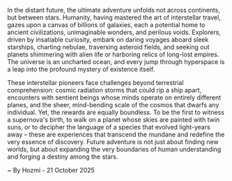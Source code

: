 
In the distant future, the ultimate adventure unfolds not across continents, but between stars. Humanity, having mastered the art of interstellar travel, gazes upon a canvas of billions of galaxies, each a potential home to ancient civilizations, unimaginable wonders, and perilous voids. Explorers, driven by insatiable curiosity, embark on daring voyages aboard sleek starships, charting nebulae, traversing asteroid fields, and seeking out planets shimmering with alien life or harboring relics of long-lost empires. The universe is an uncharted ocean, and every jump through hyperspace is a leap into the profound mystery of existence itself.

These interstellar pioneers face challenges beyond terrestrial comprehension: cosmic radiation storms that could rip a ship apart, encounters with sentient beings whose minds operate on entirely different planes, and the sheer, mind-bending scale of the cosmos that dwarfs any individual. Yet, the rewards are equally boundless. To be the first to witness a supernova's birth, to walk on a planet whose skies are painted with twin suns, or to decipher the language of a species that evolved light-years away – these are experiences that transcend the mundane and redefine the very essence of discovery. Future adventure is not just about finding new worlds, but about expanding the very boundaries of human understanding and forging a destiny among the stars.

~ By Hozmi - 21 October 2025
